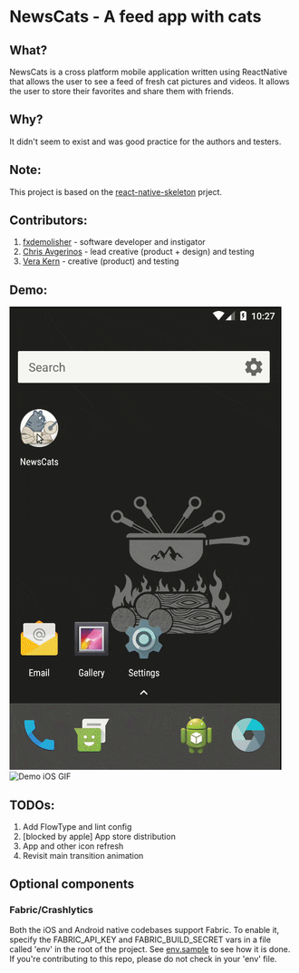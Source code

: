 # NewsCats - A feed app with cats

## What?

NewsCats is a cross platform mobile application written using ReactNative that allows the user to see a feed of fresh cat pictures and videos. It allows the user to store their favorites and share them with friends.

## Why?

It didn't seem to exist and was good practice for the authors and testers.

## Note:

This project is based on the [react-native-skeleton](https://github.com/fxdemolisher/react-native-skeleton) prject.

## Contributors:

1. [fxdemolisher](https://github.com/fxdemolisher) - software developer and instigator
1. [Chris Avgerinos](https://github.com/chrisavgerinos) - lead creative (product + design) and testing
1. [Vera Kern](https://github.com/verakern) - creative (product) and testing

## Demo:

![Demo Android GIF](https://github.com/fxdemolisher/newscats/blob/master/docs/demo-android.gif) ![Demo iOS GIF](https://github.com/fxdemolisher/newscats/blob/master/docs/demo-ios.gif)

## TODOs:

1. Add FlowType and lint config
1. [blocked by apple] App store distribution
1. App and other icon refresh
1. Revisit main transition animation

## Optional components

### Fabric/Crashlytics

Both the iOS and Android native codebases support Fabric. To enable it, specify the FABRIC_API_KEY and FABRIC_BUILD_SECRET vars in a file called 'env' in the root of the project. See [env.sample](https://github.com/fxdemolisher/newscats/blob/master/env.sample) to see how it is done. If you're contributing to this repo, please do not check in your 'env' file.
